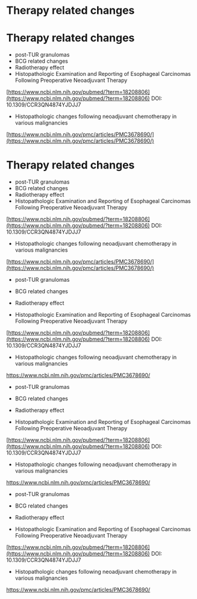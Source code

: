 # Therapy related changes


# Therapy related changes

* post-TUR granulomas
* BCG related changes
* Radiotherapy effect
* Histopathologic Examination and Reporting of Esophageal Carcinomas Following Preoperative Neoadjuvant Therapy

[https://www.ncbi.nlm.nih.gov/pubmed/?term=18208806](https://www.ncbi.nlm.nih.gov/pubmed/?term=18208806) DOI: 10.1309/CCR3QN4874YJDJJ7

* Histopathologic changes following neoadjuvant chemotherapy in various malignancies

[https://www.ncbi.nlm.nih.gov/pmc/articles/PMC3678690/](https://www.ncbi.nlm.nih.gov/pmc/articles/PMC3678690/)




# Therapy related changes

* post-TUR granulomas
* BCG related changes
* Radiotherapy effect
* Histopathologic Examination and Reporting of Esophageal Carcinomas Following Preoperative Neoadjuvant Therapy

[https://www.ncbi.nlm.nih.gov/pubmed/?term=18208806](https://www.ncbi.nlm.nih.gov/pubmed/?term=18208806) DOI: 10.1309/CCR3QN4874YJDJJ7

* Histopathologic changes following neoadjuvant chemotherapy in various malignancies

[https://www.ncbi.nlm.nih.gov/pmc/articles/PMC3678690/](https://www.ncbi.nlm.nih.gov/pmc/articles/PMC3678690/)

* post-TUR granulomas

* BCG related changes

* Radiotherapy effect

* Histopathologic Examination and Reporting of Esophageal Carcinomas Following Preoperative Neoadjuvant Therapy

[https://www.ncbi.nlm.nih.gov/pubmed/?term=18208806](https://www.ncbi.nlm.nih.gov/pubmed/?term=18208806) DOI: 10.1309/CCR3QN4874YJDJJ7

* Histopathologic changes following neoadjuvant chemotherapy in various malignancies

https://www.ncbi.nlm.nih.gov/pmc/articles/PMC3678690/



* post-TUR granulomas

* BCG related changes

* Radiotherapy effect

* Histopathologic Examination and Reporting of Esophageal Carcinomas Following Preoperative Neoadjuvant Therapy

[https://www.ncbi.nlm.nih.gov/pubmed/?term=18208806](https://www.ncbi.nlm.nih.gov/pubmed/?term=18208806) DOI: 10.1309/CCR3QN4874YJDJJ7

* Histopathologic changes following neoadjuvant chemotherapy in various malignancies

https://www.ncbi.nlm.nih.gov/pmc/articles/PMC3678690/



* post-TUR granulomas

* BCG related changes

* Radiotherapy effect

* Histopathologic Examination and Reporting of Esophageal Carcinomas Following Preoperative Neoadjuvant Therapy

[https://www.ncbi.nlm.nih.gov/pubmed/?term=18208806](https://www.ncbi.nlm.nih.gov/pubmed/?term=18208806) DOI: 10.1309/CCR3QN4874YJDJJ7

* Histopathologic changes following neoadjuvant chemotherapy in various malignancies

https://www.ncbi.nlm.nih.gov/pmc/articles/PMC3678690/


